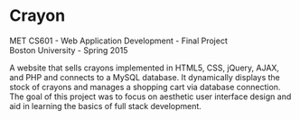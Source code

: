 # Crayon
MET CS601 - Web Application Development - Final Project<br>
Boston University - Spring 2015

A website that sells crayons implemented in HTML5, CSS, jQuery, AJAX, and PHP and connects to a MySQL database. It dynamically displays the stock of crayons and manages a shopping cart via database connection. The goal of this project was to focus on aesthetic user interface design and aid in learning the basics of full stack development.
